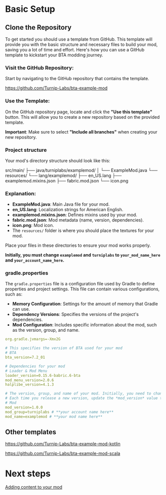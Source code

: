 # Basic Setup

## Clone the Repository

To get started you should use a template from GitHub. This template will provide you with the basic structure and necessary files to build your mod, saving you a lot of time and effort. Here's how you can use a GitHub template to kickstart your BTA modding journey.

### **Visit the GitHub Repository**:

Start by navigating to the GitHub repository that contains the template.

https://github.com/Turnip-Labs/bta-example-mod

### **Use the Template**:

On the GitHub repository page, locate and click the **"Use this template"** button. This will allow you to create a new repository based on the provided template.

**Important**: Make sure to select **"Include all branches"** when creating your new repository.

### Project structure

Your mod's directory structure should look like this:

src/main/
├── java/turniplabs/examplemod/
│   └── ExampleMod.java
└── resources/
└── lang/examplemod/
├── en_US.lang
├── examplemod.mixins.json
├── fabric.mod.json
└── icon.png

### Explanation:

- **ExampleMod.java**: Main Java file for your mod.
- **en_US.lang**: Localization strings for American English.
- **examplemod.mixins.json**: Defines mixins used by your mod.
- **fabric.mod.json**: Mod metadata (name, version, dependencies).
- **icon.png**: Mod icon.
- The `resources/` folder is where you should place the textures for your mod.

Place your files in these directories to ensure your mod works properly.

**Initially, you must change `examplemod` and `turniplabs` to `your_mod_name_here` and `your_account_name_here`.**

### gradle.properties

The `gradle.properties` file is a configuration file used by Gradle to define properties and project settings. This file can contain various configurations, such as:

- **Memory Configuration**: Settings for the amount of memory that Gradle can use.
- **Dependency Versions**: Specifies the versions of the project's dependencies.
- **Mod Configuration**: Includes specific information about the mod, such as the version, group, and name.

```yaml
org.gradle.jvmargs=-Xmx2G

# This specifies the version of BTA used for your mod
# BTA
bta_version=7.2_01

# Dependencies for your mod
# Loader & Mod Menu
loader_version=0.15.6-babric.6-bta
mod_menu_version=2.0.6
halplibe_version=4.1.3

# The version, group, and name of your mod. Initially, you need to change these to match your mod's information.
# Each time you release a new version, update the *mod_version* value to a different or newer value.
# Mod
mod_version=1.0.0
mod_group=turniplabs # **your account name here**
mod_name=examplemod # **your mod name here** 
```

## Other templates

https://github.com/Turnip-Labs/bta-example-mod-kotlin

https://github.com/Turnip-Labs/bta-example-mod-scala

# Next steps

[Adding content to your mod](https://www.notion.so/Adding-content-to-your-mod-197fba8485064fadaaa45e11a6f6c3a2?pvs=21)